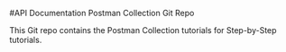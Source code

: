 #API Documentation Postman Collection Git Repo

This Git repo contains the Postman Collection tutorials for Step-by-Step tutorials.
